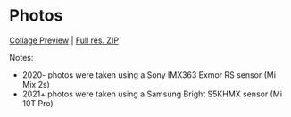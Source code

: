 # Photos

[Collage Preview](./photos.jpg) | [Full res. ZIP](./photos.zip)

Notes:

- 2020- photos were taken using a Sony IMX363 Exmor RS sensor (Mi Mix 2s)
- 2021+ photos were taken using a Samsung Bright S5KHMX sensor (Mi 10T Pro)


